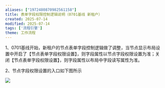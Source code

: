 ```yaml
---
aliases: ["1972480870982561158"]
title: 表单字段权限控制逻辑说明（0701基线 新租户）
created: 2025-07-14
modified: 2025-07-14
tags: ['流程引擎']
theme: 工作流程
---
```


1、0701基线开始，新租户的节点表单字段控制逻辑做了调整，当节点显示布局设置中开启了【节点表单字段权限设置】，则字段属性以节点字段权限设置为准；关闭【节点表单字段权限设置】，则字段属性以布局中字段读写属性为准。

2、节点字段权限设置的入口如下图所示

![](https://myhelpdoc.oss-cn-heyuan.aliyuncs.com/mdimages/3f91221b68768dd7204878632eebbfc1.jpg)

